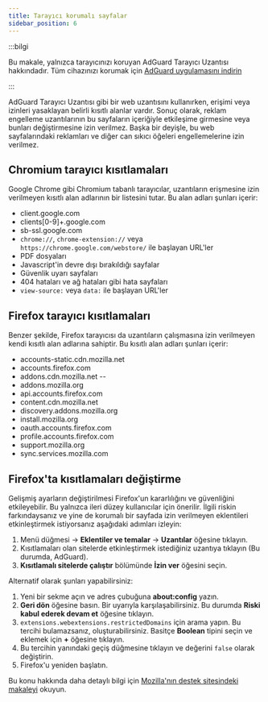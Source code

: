 ```yaml
---
title: Tarayıcı korumalı sayfalar
sidebar_position: 6
---
```


:::bilgi

Bu makale, yalnızca tarayıcınızı koruyan AdGuard Tarayıcı Uzantısı hakkındadır. Tüm cihazınızı korumak için [AdGuard uygulamasını indirin](https://adguard.com/download.html?auto=true)

:::

AdGuard Tarayıcı Uzantısı gibi bir web uzantısını kullanırken, erişimi veya izinleri yasaklayan belirli kısıtlı alanlar vardır. Sonuç olarak, reklam engelleme uzantılarının bu sayfaların içeriğiyle etkileşime girmesine veya bunları değiştirmesine izin verilmez. Başka bir deyişle, bu web sayfalarındaki reklamları ve diğer can sıkıcı öğeleri engellemelerine izin verilmez.

## Chromium tarayıcı kısıtlamaları

Google Chrome gibi Chromium tabanlı tarayıcılar, uzantıların erişmesine izin verilmeyen kısıtlı alan adlarının bir listesini tutar. Bu alan adları şunları içerir:

- client.google.com
- clients[0-9]+.google.com
- sb-ssl.google.com
- `chrome://`, `chrome-extension://` veya `https://chrome.google.com/webstore/` ile başlayan URL'ler
- PDF dosyaları
- Javascript'in devre dışı bırakıldığı sayfalar
- Güvenlik uyarı sayfaları
- 404 hataları ve ağ hataları gibi hata sayfaları
- `view-source:` veya `data:` ile başlayan URL'ler

## Firefox tarayıcı kısıtlamaları

Benzer şekilde, Firefox tarayıcısı da uzantıların çalışmasına izin verilmeyen kendi kısıtlı alan adlarına sahiptir. Bu kısıtlı alan adları şunları içerir:

- accounts-static.cdn.mozilla.net
- accounts.firefox.com
- addons.cdn.mozilla.net --
- addons.mozilla.org
- api.accounts.firefox.com
- content.cdn.mozilla.net
- discovery.addons.mozilla.org
- install.mozilla.org
- oauth.accounts.firefox.com
- profile.accounts.firefox.com
- support.mozilla.org
- sync.services.mozilla.com

## Firefox'ta kısıtlamaları değiştirme

Gelişmiş ayarların değiştirilmesi Firefox'un kararlılığını ve güvenliğini etkileyebilir. Bu yalnızca ileri düzey kullanıcılar için önerilir. İlgili riskin farkındaysanız ve yine de korumalı bir sayfada izin verilmeyen eklentileri etkinleştirmek istiyorsanız aşağıdaki adımları izleyin:

1. Menü düğmesi → **Eklentiler ve temalar** → **Uzantılar** öğesine tıklayın.
2. Kısıtlamaları olan sitelerde etkinleştirmek istediğiniz uzantıya tıklayın (Bu durumda, AdGuard).
3. **Kısıtlamalı sitelerde çalıştır** bölümünde **İzin ver** öğesini seçin.

Alternatif olarak şunları yapabilirsiniz:

1. Yeni bir sekme açın ve adres çubuğuna **about:config** yazın.
2. **Geri dön** öğesine basın. Bir uyarıyla karşılaşabilirsiniz. Bu durumda **Riski kabul ederek devam et** öğesine tıklayın.
3. `extensions.webextensions.restrictedDomains` için arama yapın. Bu tercihi bulamazsanız, oluşturabilirsiniz. Basitçe **Boolean** tipini seçin ve eklemek için **+** öğesine tıklayın.
4. Bu tercihin yanındaki geçiş düğmesine tıklayın ve değerini `false` olarak değiştirin.
5. Firefox'u yeniden başlatın.

Bu konu hakkında daha detaylı bilgi için [Mozilla'nın destek sitesindeki makaleyi](https://mzl.la/3POXoWi) okuyun.
